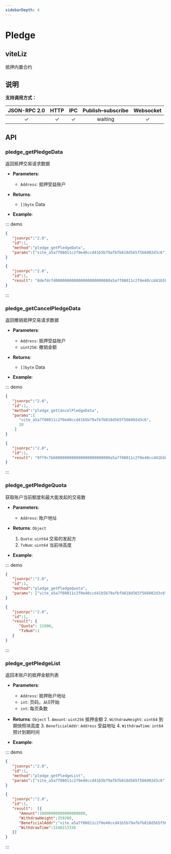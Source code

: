 ```yaml
---
sidebarDepth: 4
---
```


# Pledge
## viteLiz
抵押内置合约

## 说明

**支持调用方式：**

|  JSON-RPC 2.0  | HTTP | IPC |Publish–subscribe |Websocket |
|:------------:|:-----------:|:-----:|:-----:|:-----:|
| &#x2713;|  &#x2713; |  &#x2713; |waiting| &#x2713; |

## API

### pledge_getPledgeData
返回抵押交易请求数据

- **Parameters**: 

  * `Address`: 抵押受益账户

- **Returns**: 
	- `[]byte` Data

- **Example**:


::: demo


```json tab:Request
{  
   "jsonrpc":"2.0",
   "id":1,
   "method":"pledge_getPledgeData",
   "params":["vite_a5a7f08011c2f0e40ccd41b5b79afbfb818d565f566002d3c6"]
}
```

```json tab:Response
{  
   "jsonrpc":"2.0",
   "id":1,
   "result": "8de7dcfd000000000000000000000000a5a7f08011c2f0e40ccd41b5b79afbfb818d565f"
}
```
:::

### pledge_getCancelPledgeData
返回撤销抵押交易请求数据

- **Parameters**: 

  * `Address`: 抵押受益账户
  * `uint256`: 撤销金额

- **Returns**: 
	- `[]byte` Data

- **Example**:


::: demo


```json tab:Request
{  
   "jsonrpc":"2.0",
   "id":1,
   "method":"pledge_getCancelPledgeData",
   "params":[
      "vite_a5a7f08011c2f0e40ccd41b5b79afbfb818d565f566002d3c6",
      10
    ]
}
```

```json tab:Response
{  
   "jsonrpc":"2.0",
   "id":1,
   "result": "9ff9c7b6000000000000000000000000a5a7f08011c2f0e40ccd41b5b79afbfb818d565f000000000000000000000000000000000000000000000000000000000000000a"
}
```
:::

### pledge_getPledgeQuota
获取账户当前额度和最大能发起的交易数

- **Parameters**: 

  * `Address`: 账户地址

- **Returns**: 
	`Object`
    1. `Quota`: `uint64`  交易的发起方
    2. `TxNum`: `uint64`  当前块高度

- **Example**:


::: demo


```json tab:Request
{  
   "jsonrpc":"2.0",
   "id":1,
   "method":"pledge_getPledgeQuota",
   "params": ["vite_a5a7f08011c2f0e40ccd41b5b79afbfb818d565f566002d3c6"]
}
```

```json tab:Response
{  
   "jsonrpc":"2.0",
   "id":1,
   "result": {
      "Quota": 21000,
      "TxNum":1
   }
}
```
:::

### pledge_getPledgeList
返回本账户的抵押金额列表

- **Parameters**: 

  * `Address`: 抵押账户地址
  * `int`: 页码，从0开始
  * `int`: 每页条数

- **Returns**: 
	`Object`
      1. `Amount`: `uint256`  抵押金额
      2. `WithdrawHeight`: `uint64`  到期快照块高度
      3. `BeneficialAddr`: `Address`  受益地址
      4. `WithdrawTime`: `int64`  预计到期时间

- **Example**:


::: demo


```json tab:Request
{  
   "jsonrpc":"2.0",
   "id":1,
   "method":"pledge_getPledgeList",
   "params":["vite_a5a7f08011c2f0e40ccd41b5b79afbfb818d565f566002d3c6", 0, 50]
}
```

```json tab:Response
{  
   "jsonrpc":"2.0",
   "id":1,
   "result":  [{
      "Amount":10000000000000000000,
      "WithdrawHeight":259200,
      "BeneficialAddr":"vite_a5a7f08011c2f0e40ccd41b5b79afbfb818d565f566002d3c6",
      "WithdrawTime":1540213336
   }]
}
```
:::

